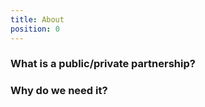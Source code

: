 ```yaml
---
title: About
position: 0
---
```




### What is a public/private partnership?


### Why do we need it?
